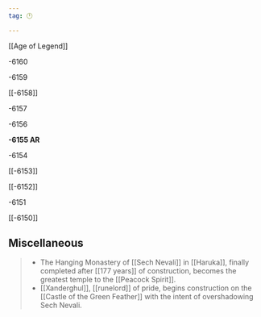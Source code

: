```yaml
---
tag: 🕛

---
```

[[Age of Legend]]


-6160

-6159

[[-6158]]

-6157

-6156

**-6155 AR**

-6154

[[-6153]]

[[-6152]]

-6151

[[-6150]]



## Miscellaneous

>  - The Hanging Monastery of [[Sech Nevali]] in [[Haruka]], finally completed after [[177 years]] of construction, becomes the greatest temple to the [[Peacock Spirit]].
>  - [[Xanderghul]], [[runelord]] of pride, begins construction on the [[Castle of the Green Feather]] with the intent of overshadowing Sech Nevali.






